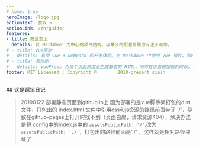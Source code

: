 ```yaml
---
# home: true
heroImage: /logo.jpg
actionText: 赞叹 →
actionLink: /zh/guide/
features:
- title: 简洁至上
  details: 以 Markdown 为中心的项目结构，以最少的配置帮助你专注于写作。
# - title: Vue驱动
#   details: 享受 Vue + webpack 的开发体验，在 Markdown 中使用 Vue 组件，同时可以使用 Vue 来开发自定义主题。
# - title: 高性能
#   details: VuePress 为每个页面预渲染生成静态的 HTML，同时在页面被加载的时候，将作为 SPA 运行。
footer: MIT Licensed | Copyright ©        2018-present simin
---
```

<show/>
## 这是踩坑日记

> 20190122 部署静态页面到github.io上
  因为部署的是vue脚手架打包的dist文件，打包出的 index.html 文件中引用css和js资源的路径前面带了 '/'，导致在github-pages上打开时找不到（页面白屏，请求资源404），解决办法是将 config中的index.js中的 `assetsPublicPath: '/'`,改为 `assetsPublicPath: './'`，打包出的路径前面是'./' ，这样就是相对路径寻址了

> 